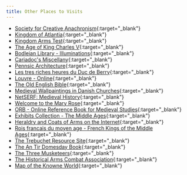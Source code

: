 ```yaml
---
title: Other Places to Visits
---
```


* [Society for Creative Anachronism](http://www.sca.org){:target="_blank"}
* [Kingdom of Atlantia](http://atlantia.sca.org/){:target="_blank"}
* [Kingdom Arms Test](http://www.hevanet.com/russell/kingtest.html){:target="_blank"}
* [The Age of King Charles V](http://www.bnf.fr/enluminures/aaccueil.htm){:target="_blank"}
* [Bodleian Library - Illuminations](http://rsl.ox.ac.uk/imacat.html){:target="_blank"}
* [Cariadoc's Miscellany](http://www.pbm.com/~lindahl/cariadoc/miscellany.html){:target="_blank"}
* [Pennsic Architecture](http://wishford.ois.uri.edu/wishford/w-arch.htm){:target="_blank"}
* [Les tres riches heures du Duc de Berry](http://sunsite.unc.edu/wm/rh/){:target="_blank"}
* [Louvre - Online](http://watt.emf.net/louvre/){:target="_blank"}
* [The Old English Bible](http://davinci.marc.gatech.edu/catholic/scriptures/saxon-bible.html){:target="_blank"}
* [Medieval Wallpaintings in Danish Churches](http://kalk.historie.ku.dk/english/default.htm){:target="_blank"}
* [NetSERF: Medieval History](http://www.cua.edu/www/hist/netserf/history.htm){:target="_blank"}
* [Welcome to the Mary Rose](http://www.maryrose.org/){:target="_blank"}
* [ORB - Online Reference Book for Medieval Studies](http://orb.rhodes.edu/){:target="_blank"}
* [Exhibits Collection - The Middle Ages](http://www.learner.org/exhibits/middleages/){:target="_blank"}
* [Heraldry and Coats of Arms on the Internet](http://digiserve.com/heraldry/){:target="_blank"}
* [Rois francais du moyen age - French Kings of the Middle Ages](http://globegate.utm.edu/french/globegate_mirror/roisma.html){:target="_blank"}
* [The Trebuchet Resource Site](http://www.trebuchet.com/){:target="_blank"}
* [The An Tir Domesday Book](http://www.lydia.org/doomsday/){:target="_blank"}
* [The Three Musketeers](http://members.xoom.com/Glyndower/musketeer/){:target="_blank"}
* [The Historical Arms Combat Association](http://www.thehaca.com/){:target="_blank"}
* [Map of the Knowne World](http://www.goodnet.com/~wendel/map_tkw.htm){:target="_blank"}

